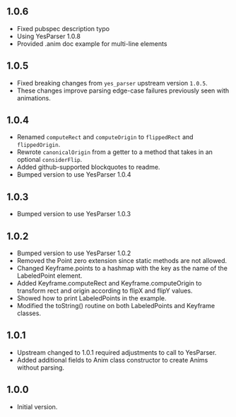 ## 1.0.6

- Fixed pubspec description typo
- Using YesParser 1.0.8
- Provided .anim doc example for multi-line elements

## 1.0.5

- Fixed breaking changes from `yes_parser` upstream version `1.0.5`.
- These changes improve parsing edge-case failures previously seen with animations.

## 1.0.4

- Renamed `computeRect` and `computeOrigin` to `flippedRect` and `flippedOrigin`.
- Rewrote `canonicalOrigin` from a getter to a method that takes in an optional `considerFlip`.
- Added github-supported blockquotes to readme.
- Bumped version to use YesParser 1.0.4

## 1.0.3

- Bumped version to use YesParser 1.0.3

## 1.0.2

- Bumped version to use YesParser 1.0.2
- Removed the Point<int> zero extension since static methods are not allowed.
- Changed Keyframe.points to a hashmap with the key as the name of the LabeledPoint element.
- Added Keyframe.computeRect and Keyframe.computeOrigin to transform rect and origin according to flipX and flipY values.
- Showed how to print LabeledPoints in the example.
- Modified the toString() routine on both LabeledPoints and Keyframe classes.

## 1.0.1

- Upstream changed to 1.0.1 required adjustments to call to YesParser.
- Added additional fields to Anim class constructor to create Anims without parsing.

## 1.0.0

- Initial version.
